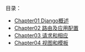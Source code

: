 
目录：

* [Chapter01 Django概述](/00.Python_Advanced/Django_note/django01.md)
* [Chapter02 路由及应用配置](/00.Python_Advanced/Django_note/django02.md)
* [Chapter03 请求和相应](/00.Python_Advanced/Django_note/django03.md)
* [Chapter04 视图和模板](/00.Python_Advanced/Django_note/django04.md)
